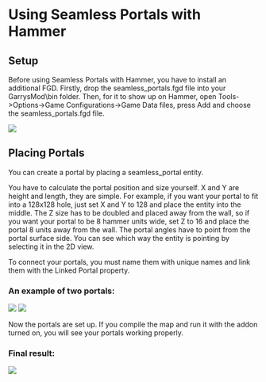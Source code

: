 # Using Seamless Portals with Hammer

## Setup
Before using Seamless Portals with Hammer, you have to install an additional FGD.
Firstly, drop the seamless_portals.fgd file into your GarrysMod\bin folder.
Then, for it to show up on Hammer, open Tools->Options->Game Configurations->Game Data files, press Add and choose the seamless_portals.fgd file.

![](https://i.imgur.com/tpkzAEG.png)

## Placing Portals
You can create a portal by placing a seamless_portal entity.

You have to calculate the portal position and size yourself. X and Y are height and length, they are simple.
For example, if you want your portal to fit into a 128x128 hole, just set X and Y to 128 and place the entity into the middle.
The Z size has to be doubled and placed away from the wall, so if you want your portal to be 8 hammer units wide, set Z to 16 and place the portal 8 units away from the wall.
The portal angles have to point from the portal surface side. You can see which way the entity is pointing by selecting it in the 2D view.

To connect your portals, you must name them with unique names and link them with the Linked Portal property.

### An example of two portals:
![](https://i.imgur.com/R8oYKH8.png)
![](https://i.imgur.com/yDXoxfJ.png)

Now the portals are set up. If you compile the map and run it with the addon turned on, you will see your portals working properly.

### Final result:
![](https://i.imgur.com/pGVx7lb.png)
